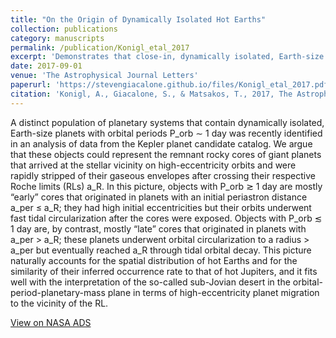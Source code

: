 ```yaml
---
title: "On the Origin of Dynamically Isolated Hot Earths"
collection: publications
category: manuscripts
permalink: /publication/Konigl_etal_2017
excerpt: 'Demonstrates that close-in, dynamically isolated, Earth-size planets may be the cores of stripped gas giants.'
date: 2017-09-01
venue: 'The Astrophysical Journal Letters'
paperurl: 'https://stevengiacalone.github.io/files/Konigl_etal_2017.pdf'
citation: 'Konigl, A., Giacalone, S., & Matsakos, T., 2017, The Astrophysical Journal Letters, 846, L13'
---
```


A distinct population of planetary systems that contain dynamically isolated, Earth-size planets with orbital periods P_orb ∼ 1 day was recently identified in an analysis of data from the Kepler planet candidate catalog. We argue that these objects could represent the remnant rocky cores of giant planets that arrived at the stellar vicinity on high-eccentricity orbits and were rapidly stripped of their gaseous envelopes after crossing their respective Roche limits (RLs) a_R. In this picture, objects with P_orb ≳ 1 day are mostly “early” cores that originated in planets with an initial periastron distance a_per ≤ a_R; they had high initial eccentricities but their orbits underwent fast tidal circularization after the cores were exposed. Objects with P_orb ≲ 1 day are, by contrast, mostly “late” cores that originated in planets with a_per > a_R; these planets underwent orbital circularization to a radius > a_per but eventually reached a_R through tidal orbital decay. This picture naturally accounts for the spatial distribution of hot Earths and for the similarity of their inferred occurrence rate to that of hot Jupiters, and it fits well with the interpretation of the so-called sub-Jovian desert in the orbital-period-planetary-mass plane in terms of high-eccentricity planet migration to the vicinity of the RL.

[View on NASA ADS](https://ui.adsabs.harvard.edu/abs/2017ApJ...846L..13K/abstract)
